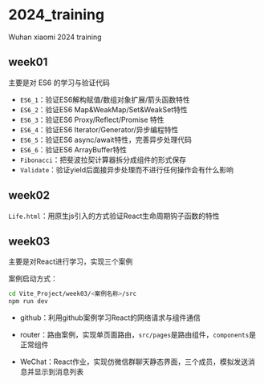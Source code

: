 # 2024_training
Wuhan xiaomi 2024 training

## week01

主要是对 ES6 的学习与验证代码

- `ES6_1`：验证ES6解构赋值/数组对象扩展/箭头函数特性
- `ES6_2`：验证ES6 Map&WeakMap/Set&WeakSet特性
- `ES6_3`：验证ES6 Proxy/Reflect/Promise 特性
- `ES6_4`：验证ES6 Iterator/Generator/异步编程特性
- `ES6_5`：验证ES6 async/await特性，完善异步处理代码
- `ES6_6`：验证ES6 ArrayBuffer特性
- `Fibonacci`：把斐波拉契计算器拆分成组件的形式保存
- `Validate`：验证yield后面接异步处理而不进行任何操作会有什么影响

## week02

`Life.html`：用原生js引入的方式验证React生命周期钩子函数的特性

## week03

主要是对React进行学习，实现三个案例

案例启动方式：

```bash
cd Vite_Project/week03/<案例名称>/src
npm run dev
```

- github：利用github案例学习React的网络请求与组件通信

- router：路由案例，实现单页面路由，`src/pages`是路由组件，`components`是正常组件
- WeChat：React作业，实现仿微信群聊天静态界面，三个成员，模拟发送消息并显示到消息列表







